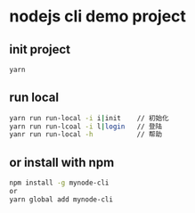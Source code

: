 # nodejs cli demo project

## init project
```bash
yarn 
```
## run local
```bash
yarn run run-local -i i|init    // 初始化
yarn run run-lcoal -i l|login   // 登陆
yanr run run-local -h           // 帮助
```

## or install with npm 
```bash
npm install -g mynode-cli
or
yarn global add mynode-cli
```